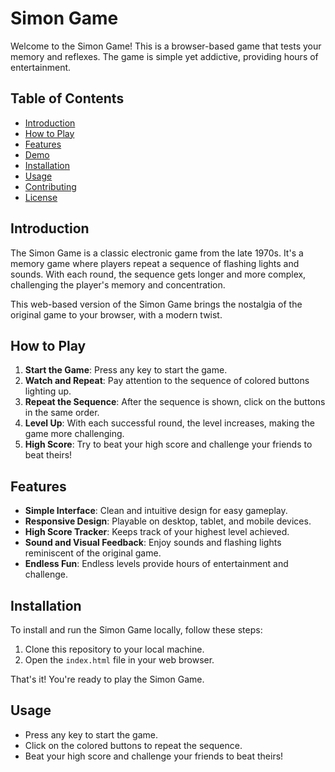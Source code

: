 # Simon Game

Welcome to the Simon Game! This is a browser-based game that tests your memory and reflexes. The game is simple yet addictive, providing hours of entertainment.

## Table of Contents
- [Introduction](#introduction)
- [How to Play](#how-to-play)
- [Features](#features)
- [Demo](#demo)
- [Installation](#installation)
- [Usage](#usage)
- [Contributing](#contributing)
- [License](#license)

## Introduction

The Simon Game is a classic electronic game from the late 1970s. It's a memory game where players repeat a sequence of flashing lights and sounds. With each round, the sequence gets longer and more complex, challenging the player's memory and concentration.

This web-based version of the Simon Game brings the nostalgia of the original game to your browser, with a modern twist.

## How to Play

1. **Start the Game**: Press any key to start the game.
2. **Watch and Repeat**: Pay attention to the sequence of colored buttons lighting up.
3. **Repeat the Sequence**: After the sequence is shown, click on the buttons in the same order.
4. **Level Up**: With each successful round, the level increases, making the game more challenging.
5. **High Score**: Try to beat your high score and challenge your friends to beat theirs!

## Features

- **Simple Interface**: Clean and intuitive design for easy gameplay.
- **Responsive Design**: Playable on desktop, tablet, and mobile devices.
- **High Score Tracker**: Keeps track of your highest level achieved.
- **Sound and Visual Feedback**: Enjoy sounds and flashing lights reminiscent of the original game.
- **Endless Fun**: Endless levels provide hours of entertainment and challenge.


## Installation

To install and run the Simon Game locally, follow these steps:

1. Clone this repository to your local machine.
2. Open the `index.html` file in your web browser.

That's it! You're ready to play the Simon Game.

## Usage

- Press any key to start the game.
- Click on the colored buttons to repeat the sequence.
- Beat your high score and challenge your friends to beat theirs!
